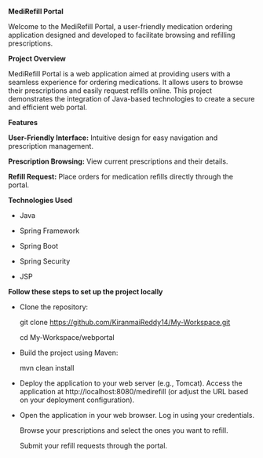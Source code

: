 **MediRefill Portal**

Welcome to the MediRefill Portal, a user-friendly medication ordering application designed and developed to facilitate browsing and refilling prescriptions.

**Project Overview**

MediRefill Portal is a web application aimed at providing users with a seamless experience for ordering medications. It allows users to browse their prescriptions and easily request refills online. This project demonstrates the integration of Java-based technologies to create a secure and efficient web portal.


**Features**

**User-Friendly Interface:** Intuitive design for easy navigation and prescription management.

**Prescription Browsing:** View current prescriptions and their details.

**Refill Request:** Place orders for medication refills directly through the portal. <br>





**Technologies Used**

- Java

- Spring Framework

- Spring Boot

- Spring Security

- JSP <br>



**Follow these steps to set up the project locally**

- Clone the repository:

  git clone https://github.com/KiranmaiReddy14/My-Workspace.git
  
  cd My-Workspace/webportal

- Build the project using Maven:

  mvn clean install

- Deploy the application to your web server (e.g., Tomcat).
  Access the application at http://localhost:8080/medirefill (or adjust the URL based on your deployment configuration).

- Open the application in your web browser.
  Log in using your credentials.

  Browse your prescriptions and select the ones you want to refill.

  Submit your refill requests through the portal.
